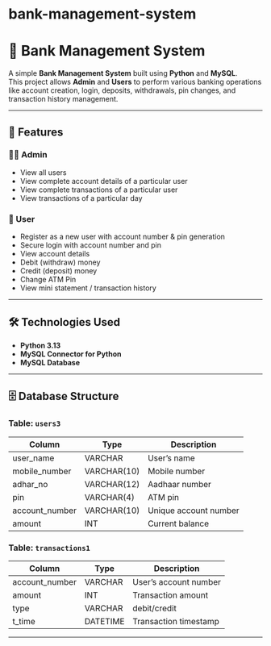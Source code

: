 # bank-management-system
# 🏦 Bank Management System  

A simple **Bank Management System** built using **Python** and **MySQL**.  
This project allows **Admin** and **Users** to perform various banking operations like account creation, login, deposits, withdrawals, pin changes, and transaction history management.  

---

## 🚀 Features  

### 👨‍💻 Admin  
- View all users  
- View complete account details of a particular user  
- View complete transactions of a particular user  
- View transactions of a particular day  

### 👤 User  
- Register as a new user with account number & pin generation  
- Secure login with account number and pin  
- View account details  
- Debit (withdraw) money  
- Credit (deposit) money  
- Change ATM Pin  
- View mini statement / transaction history  

---

## 🛠️ Technologies Used  
- **Python 3.13**  
- **MySQL Connector for Python**  
- **MySQL Database**  

---

## 🗄️ Database Structure  

### Table: `users3`  
| Column          | Type        | Description              |  
|-----------------|-------------|--------------------------|  
| user_name       | VARCHAR     | User’s name              |  
| mobile_number   | VARCHAR(10) | Mobile number            |  
| adhar_no        | VARCHAR(12) | Aadhaar number           |  
| pin             | VARCHAR(4)  | ATM pin                  |  
| account_number  | VARCHAR(10) | Unique account number    |  
| amount          | INT         | Current balance          |  

### Table: `transactions1`  
| Column          | Type        | Description              |  
|-----------------|-------------|--------------------------|  
| account_number  | VARCHAR     | User’s account number    |  
| amount          | INT         | Transaction amount       |  
| type            | VARCHAR     | debit/credit             |  
| t_time          | DATETIME    | Transaction timestamp    |  

---
